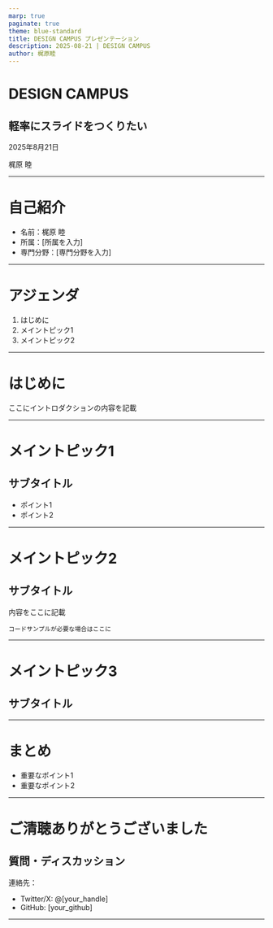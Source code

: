 ```yaml
---
marp: true
paginate: true
theme: blue-standard
title: DESIGN CAMPUS プレゼンテーション
description: 2025-08-21 | DESIGN CAMPUS
author: 梶原睦
---
```


<!-- _class: cover -->

# DESIGN CAMPUS

## 軽率にスライドをつくりたい

2025年8月21日

梶原 睦

---

# 自己紹介

- 名前：梶原 睦
- 所属：[所属を入力]
- 専門分野：[専門分野を入力]

<!-- 
必要に応じて写真を追加:
![bg right:40% 80%](./image/profile.png)
-->

---

# アジェンダ

1. はじめに
2. メイントピック1
3. メイントピック2

---

# はじめに

ここにイントロダクションの内容を記載

---

# メイントピック1

## サブタイトル

- ポイント1
- ポイント2

---

# メイントピック2

## サブタイトル

内容をここに記載

```
コードサンプルが必要な場合はここに
```

---

# メイントピック3

## サブタイトル

<!-- 画像を追加する場合 -->
<!-- ![width:600px](./image/sample.png) -->

---

# まとめ

- 重要なポイント1
- 重要なポイント2

---

# ご清聴ありがとうございました

## 質問・ディスカッション

連絡先：
- Twitter/X: @[your_handle]
- GitHub: [your_github]

---